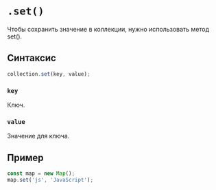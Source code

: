 # `.set()`

Чтобы сохранить значение в коллекции, нужно использовать метод set().

## Синтаксис

```js
collection.set(key, value);
```

### `key`

Ключ.

### `value`

Значение для ключа.

## Пример

```js
const map = new Map();
map.set('js', 'JavaScript');
```
